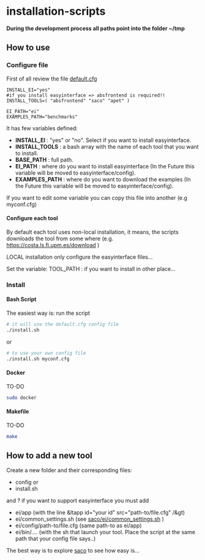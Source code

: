 # installation-scripts

<b>During the development process all paths point into the folder ~/tmp</b>

## How to use

### Configure file
<!-- add ... and write ... -->
First of all review the file [default.cfg](default.cfg)
```
INSTALL_EI="yes"
#if you install easyinterface => absfrontend is required!!
INSTALL_TOOLS=( "absfrontend" "saco" "apet" )

EI_PATH="ei"
EXAMPLES_PATH="benchmarks"
```
It has few variables defined:
<ul>
<li> <b>INSTALL_EI</b> : "yes" or "no". Select if you want to install easyinterface. </li>
<li> <b>INSTALL_TOOLS</b> : a bash array with the name of each tool that you want to install.</li>
<li> <b>BASE_PATH</b> : full path.</li>
<li> <b>EI_PATH</b> : where do you want to install easyinterface (In the Future this variable will be moved to easyinterface/config). </li>
<li> <b>EXAMPLES_PATH</b> : where do you want to download the examples (In the Future this variable will be moved to easyinterface/config). </li>
</ul>

If you want to edit some variable you can copy this file into another (e.g myconf.cfg)
#### Configure each tool

By default each tool uses non-local installation, it means, the scripts downloads the tool from some where (e.g. https://costa.ls.fi.upm.es/download )

LOCAL installation only configure the easyinterface files...

Set the variable:
TOOL_PATH : if you want to install in other place...

### Install
<!-- Several methods -->

#### Bash Script
The easiest way is: run the script
<!-- run `./install.sh` -->
```bash
# it will use the default.cfg config file
./install.sh
```
or 

```bash
# to use your own config file
./install.sh myconf.cfg
```

#### Docker
TO-DO
<!-- run `sudo docker` -->
```bash
sudo docker
```


#### Makefile
TO-DO
<!-- run `make` -->
```bash
make
```

## How to add a new tool
<!-- create folder and the install script -->
<!-- add reference in config -->

Create a new folder and their corresponding files:
- config 
or 
- install.sh

and ?
if you want to support easyinterface you must add
- ei/app (with the line &ltapp id="your id" src="path-to/file.cfg" /&gt)
- ei/common_settings.sh (see [saco/ei/common_settings.sh](saco/ei/common_settings.sh) )
- ei/config/path-to/file.cfg (same path-to as ei/app)
- ei/bin/....  (with the sh that launch your tool. Place the script at the same path that your config file says..)

The best way is to explore [saco](saco) to see how easy is...
